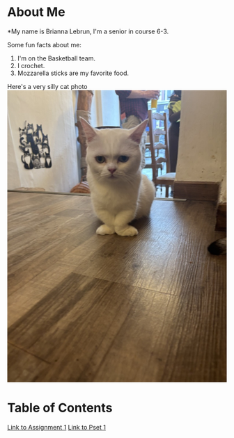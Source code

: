 

# About Me
*My name is Brianna Lebrun, I'm a senior in course 6-3.

Some fun facts about me:
1. I'm on the Basketball team.
2. I crochet.
3. Mozzarella sticks are my favorite food.


Here's a very silly cat photo
![silly white cat](assets/silly_cat.jpeg)


# Table of Contents
[Link to Assignment 1](assignments/assignment1.md)
[Link to Pset 1](assignments/pset1.md)
